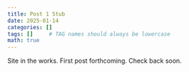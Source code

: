```yaml
---
title: Post 1 Stub
date: 2025-01-14
categories: []
tags: []     # TAG names should always be lowercase
math: true
---
```


Site in the works. First post forthcoming. Check back soon.
